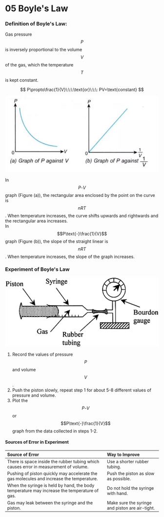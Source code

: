# 05 Boyle's Law

### Definition of Boyle's Law:

Gas pressure $$P$$ is inversely proportional to the volume $$V$$ of the gas, which the temperature $$T$$ is kept constant.

$$
P\propto\frac{1}{V}\:\:\:\text{or}\:\:\: PV=\text{constant}
$$

![](../../../.gitbook/assets/image%20%286%29.png)

In $$P\text{-}V$$ graph \(Figure \(a\)\), the rectangular area enclosed by the point on the curve is $$nRT$$. When temperature increases, the curve shifts upwards and rightwards and the rectangular area increases.  
In $$P\text{-}\frac{1}{V}$$ graph \(Figure \(b\)\), the slope of the straight linear is $$nRT$$. When temperature increases, the slope of the graph increases.

### Experiment of Boyle's Law

![](../../../.gitbook/assets/image%20%282%29.png)

1. Record the values of pressure $$P$$ and volume $$V$$.
2. Push the piston slowly, repeat step 1 for about 5-8 different values of pressure and volume.
3. Plot the $$P\text{-}V$$ or $$P\text{-}\frac{1}{V}$$ graph from the data collected in steps 1-2.

#### Sources of Error in Experiment

| Source of Error | Way to Improve |
| :--- | :--- |
| There is space inside the rubber tubing which causes error in measurement of volume. | Use a shorter rubber tubing. |
| Pushing of piston quickly may accelerate the gas molecules and increase the temperature. | Push the piston as slow as possible. |
| When the syringe is held by hand, the body temperature may increase the temperature of gas. | Do not hold the syringe with hand. |
| Gas may leak between the syringe and the piston. | Make sure the syringe and piston are air-tight. |

